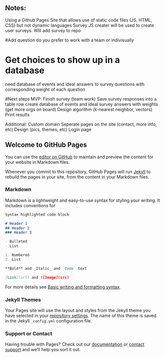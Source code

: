 ## Notes:
Using a Github Pages Site that allows use of static code files (JS, HTML, CSS) but not dynamic languages
Survey JS creater will be used to create user surveys. WIll add survey to repo

#Add question do you prefer to work with a team or indivisually  

# Get choices to show up in a database 
need database of events and ideal answers to survey questions with corresponding weight of each question 

#Next steps
MVP:
Finish survey (team work)
Save survey responses into a table row
create database of events and ideal survey answers with weights (get more orgs on board)
Design algorithm (k-nearest neighbor, vectors)
Print results

Additional:
Custom domain
Seperate pages on the site (contact, more info, etc)
Design (pics, themes, etc)
Login page






## Welcome to GitHub Pages

You can use the [editor on GitHub](https://github.com/jwaxman11/tulaneservicematch/edit/main/README.md) to maintain and preview the content for your website in Markdown files.

Whenever you commit to this repository, GitHub Pages will run [Jekyll](https://jekyllrb.com/) to rebuild the pages in your site, from the content in your Markdown files.

### Markdown

Markdown is a lightweight and easy-to-use syntax for styling your writing. It includes conventions for

```markdown
Syntax highlighted code block

# Header 1
## Header 2
### Header 3

- Bulleted
- List

1. Numbered
2. List

**Bold** and _Italic_ and `Code` text

[Link](url) and ![Image](src)
```

For more details see [Basic writing and formatting syntax](https://docs.github.com/en/github/writing-on-github/getting-started-with-writing-and-formatting-on-github/basic-writing-and-formatting-syntax).

### Jekyll Themes

Your Pages site will use the layout and styles from the Jekyll theme you have selected in your [repository settings](https://github.com/jwaxman11/tulaneservicematch/settings/pages). The name of this theme is saved in the Jekyll `_config.yml` configuration file.

### Support or Contact

Having trouble with Pages? Check out our [documentation](https://docs.github.com/categories/github-pages-basics/) or [contact support](https://support.github.com/contact) and we’ll help you sort it out.
